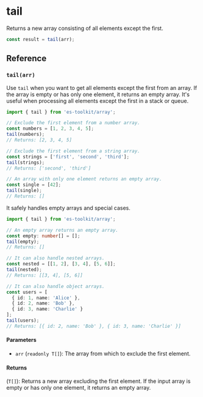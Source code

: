 # tail

Returns a new array consisting of all elements except the first.

```typescript
const result = tail(arr);
```

## Reference

### `tail(arr)`

Use `tail` when you want to get all elements except the first from an array. If the array is empty or has only one element, it returns an empty array. It's useful when processing all elements except the first in a stack or queue.

```typescript
import { tail } from 'es-toolkit/array';

// Exclude the first element from a number array.
const numbers = [1, 2, 3, 4, 5];
tail(numbers);
// Returns: [2, 3, 4, 5]

// Exclude the first element from a string array.
const strings = ['first', 'second', 'third'];
tail(strings);
// Returns: ['second', 'third']

// An array with only one element returns an empty array.
const single = [42];
tail(single);
// Returns: []
```

It safely handles empty arrays and special cases.

```typescript
import { tail } from 'es-toolkit/array';

// An empty array returns an empty array.
const empty: number[] = [];
tail(empty);
// Returns: []

// It can also handle nested arrays.
const nested = [[1, 2], [3, 4], [5, 6]];
tail(nested);
// Returns: [[3, 4], [5, 6]]

// It can also handle object arrays.
const users = [
  { id: 1, name: 'Alice' },
  { id: 2, name: 'Bob' },
  { id: 3, name: 'Charlie' }
];
tail(users);
// Returns: [{ id: 2, name: 'Bob' }, { id: 3, name: 'Charlie' }]
```

#### Parameters

- `arr` (`readonly T[]`): The array from which to exclude the first element.

#### Returns

(`T[]`): Returns a new array excluding the first element. If the input array is empty or has only one element, it returns an empty array.
